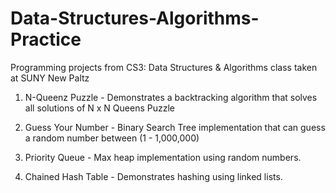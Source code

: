 # Data-Structures-Algorithms-Practice
Programming projects from CS3: Data Structures &amp; Algorithms class taken at SUNY New Paltz

1) N-Queenz Puzzle - Demonstrates a backtracking algorithm that solves all solutions of N x N Queens Puzzle 

2) Guess Your Number - Binary Search Tree implementation that can guess a random number between (1 - 1,000,000)

3) Priority Queue - Max heap implementation using random numbers.

4) Chained Hash Table - Demonstrates hashing using linked lists.

